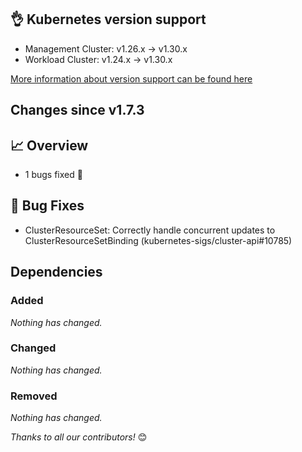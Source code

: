 ## 👌 Kubernetes version support

- Management Cluster: v1.26.x -> v1.30.x
- Workload Cluster: v1.24.x -> v1.30.x

[More information about version support can be found here](https://cluster-api.sigs.k8s.io/reference/versions.html)

## Changes since v1.7.3
## :chart_with_upwards_trend: Overview
- 1 bugs fixed 🐛

## :bug: Bug Fixes
- ClusterResourceSet: Correctly handle concurrent updates to ClusterResourceSetBinding (kubernetes-sigs/cluster-api#10785)

## Dependencies

### Added
_Nothing has changed._

### Changed
_Nothing has changed._

### Removed
_Nothing has changed._

_Thanks to all our contributors!_ 😊
